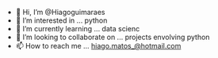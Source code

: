 - 👋 Hi, I’m @Hiagoguimaraes
- 👀 I’m interested in ... python
- 🌱 I’m currently learning ... data scienc
- 💞️ I’m looking to collaborate on ... projects envolving python
- 📫 How to reach me ... hiago.matos_@hotmail.com

<!---
Hiagoguimaraes/Hiagoguimaraes is a ✨ special ✨ repository because its `README.md` (this file) appears on your GitHub profile.
You can click the Preview link to take a look at your changes.
--->
